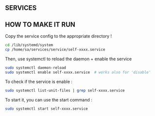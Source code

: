 ## SERVICES

## HOW TO MAKE IT RUN

Copy the service config to the appropriate directory !

```bash
cd /lib/systemd/system
cp /home/sa/services/service/self-xxxx.service
```

Then, use systemctl to reload the daemon + enable the service

```bash
sudo systemctl daemon-reload
sudo systemctl enable self-xxxx.service  # works also for 'disable'
```

To check if the service is enable : 

```bash
sudo systemctl list-unit-files | grep self-xxxx.service
```

To start it, you can use the start command :

```bash
sudo systemctl start self-xxxx.service
```
